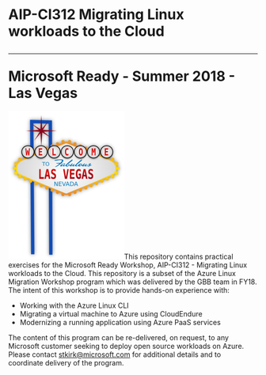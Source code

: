 # AIP-CI312 Migrating Linux workloads to the Cloud<hr> Microsoft Ready - Summer 2018 - Las Vegas

![Welcome to Las Vegas](../images/las-vegas-sign-md.png)This repository contains practical exercises for the Microsoft Ready Workshop, AIP-CI312 - Migrating Linux workloads to the Cloud.  This repository is a subset of the Azure Linux Migration Workshop program which was delivered by the GBB team in FY18.  The intent of this workshop is to provide hands-on experience with:

* Working with the Azure Linux CLI
* Migrating a virtual machine to Azure using CloudEndure
* Modernizing a running application using Azure PaaS services

The content of this program can be re-delivered, on request, to any Microsoft customer seeking to deploy open source workloads on Azure.  Please contact stkirk@microsoft.com for additional details and to coordinate delivery of the program.


